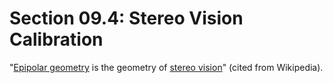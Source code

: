# Section 09.4: Stereo Vision Calibration

"[Epipolar geometry](https://en.wikipedia.org/wiki/Epipolar_geometry) is the geometry of [stereo vision](https://en.wikipedia.org/wiki/Stereopsis#Computer_stereo_vision)" (cited from Wikipedia). 